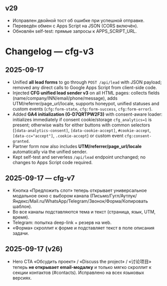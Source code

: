 ## v29
- Исправлен двойной тост об ошибке при успешной отправке.
- Переведён обмен с Apps Script на JSON (CORS включён).
- Обновлён self-test: прямые запросы к APPS_SCRIPT_URL.

# Changelog — cfg-v3

## 2025-09-17
- Unified **all lead forms** to go through `POST /api/lead` with JSON payload; removed any direct calls to Google Apps Script from client-side code.
- Injected **CFG unified lead sender v3** on all HTML pages: collects fields (name/company/INN/email/phone/message), adds UTM/referrer/page_url/locale, supports honeypot, unified statuses and custom events (`cfg:form-state`, `cfg:form-success`, `cfg:form-error`).
- Added **GA4 initialization (G-D7QRTPW2F3)** with consent-aware loader: initializes immediately if consent cookie/storage `cfg_analytics=1` is present; otherwise waits for either buttons with common selectors (`[data-analytics-consent]`, `[data-cookie-accept]`, `#cookie-accept`, `[data-cc="accept"]`, `.cookie-accept`) or custom event `cfg:consent-granted`.
- Partner form now also includes **UTM/referrer/page_url/locale** automatically via the unified sender.
- Kept self-test and serverless `/api/lead` endpoint unchanged; no changes to Apps Script code required.
## 2025-09-17 — cfg-v7
- Кнопка «Предложить слот» теперь открывает универсальное модальное окно с выбором канала (Письмо/Гугл/Аутлук/Яндекс/Mail.ru/WhatsApp/Telegram/Звонок/Форма/Копировать шаблон).
- Во все каналы подставляются тема и текст (страница, язык, UTM, время).
- Telegram: попытка deep-link + резерв на web.
- «Форма» скроллит к форме и подставляет текст в поле описания задачи.


## 2025-09-17 (v26)
- Hero CTA «Обсудить проект» / «Discuss the project» / «讨论项目» теперь **не открывает email-модалку** и только мягко скроллит к секции контактов (#contacts). Исправлено на всех языковых версиях.
